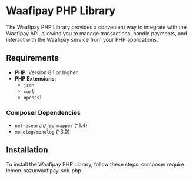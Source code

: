 # Waafipay PHP Library

The Waafipay PHP Library provides a convenient way to integrate with the Waafipay API, allowing you to manage transactions, handle payments, and interact with the Waafipay service from your PHP applications.

## Requirements

- **PHP**: Version 8.1 or higher
- **PHP Extensions**:
  - `json`
  - `curl`
  - `openssl`

### Composer Dependencies

- `netresearch/jsonmapper` (^1.4)
- `monolog/monolog` (^3.0)

## Installation

To install the Waafipay PHP Library, follow these steps:
composer require lemon-sazu/waafipay-sdk-php